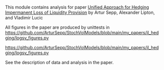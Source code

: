 This module contains analysis for paper
[Unified Approach for Hedging Impermanent Loss of Liquidity Provision](https://papers.ssrn.com/sol3/papers.cfm?abstract_id=4887298) 
by Artur Sepp, Alexander Lipton, and Vladimir Lucic

All figures in the paper are produced by unittests in
https://github.com/ArturSepp/StochVolModels/blob/main/my_papers/il_hedging/logsv_figures.py

https://github.com/ArturSepp/StochVolModels/blob/main/my_papers/il_hedging/logsv_figures.py

See the description of data and analysis in the paper.